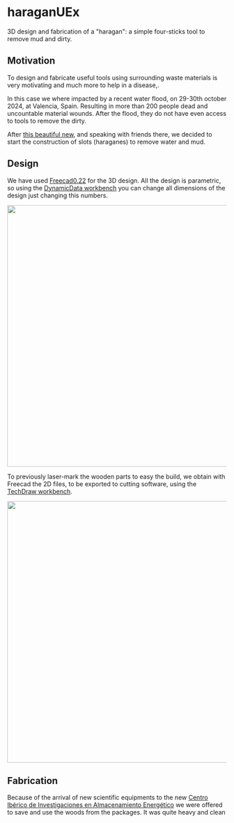 # haraganUEx
3D design and fabrication of a "haragan": a simple four-sticks tool to remove mud and dirty.

## Motivation

To design and fabricate useful tools using surrounding waste materials is very motivating and much more to help in a disease,.

In this case we where impacted by a recent water flood, on 29-30th october 2024, at Valencia, Spain. Resulting in more than 200 people dead and
uncountable material wounds. After the flood, they do not have even access to tools to remove the dirty.

After [this beautiful new](https://www.levante-emv.com/ribera/2024/11/07/artista-fallero-carcaixent-fabrica-haraganes-dana-valencia-111407203.html), and speaking with friends there, we decided to start the construction of slots (haraganes) to remove water and mud.

## Design

We have used [Freecad0.22](www.freecad.org) for the 3D design. All the design is parametric, so using the [DynamicData workbench](https://wiki.freecad.org/DynamicData_Workbench) you can change all dimensions of the design just changing this numbers.

<img width="600" src="https://github.com/user-attachments/assets/026a4247-c13c-4fa0-b14e-653e6763bccc">

To previously laser-mark the wooden parts to easy the build, we obtain with Freecad the 2D files, to be exported to cutting software, using the [TechDraw workbench](https://wiki.freecad.org/TechDraw_Workbench).

<img width="600" src="https://github.com/user-attachments/assets/e8b70895-7735-4da8-910b-6f1643edd989">

## Fabrication

Because of the arrival of new scientific equipments to the new [Centro Ibérico de Investigaciones en Almacenamiento Energético](www.ciiae.org)
we were offered to save and use the woods from the packages. It was quite heavy and clean 
